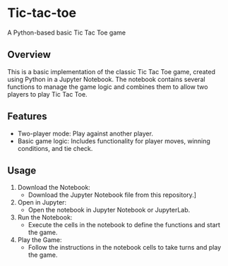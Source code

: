 # Tic-tac-toe
A Python-based basic Tic Tac Toe game


## Overview
This is a basic implementation of the classic Tic Tac Toe game, created using Python in a Jupyter Notebook. The notebook contains several functions to manage the game logic and combines them to allow two players to play Tic Tac Toe.

## Features
- Two-player mode: Play against another player.
- Basic game logic: Includes functionality for player moves, winning conditions, and tie check.

## Usage
1. Download the Notebook:
   - Download the Jupyter Notebook file from this repository.]
2. Open in Jupyter:
   - Open the notebook in Jupyter Notebook or JupyterLab.
3. Run the Notebook:
   - Execute the cells in the notebook to define the functions and start the game.
4. Play the Game:
   - Follow the instructions in the notebook cells to take turns and play the game.
